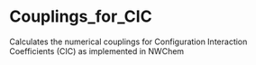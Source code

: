 # Couplings_for_CIC
Calculates the numerical couplings for Configuration Interaction Coefficients (CIC) as implemented in NWChem
